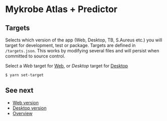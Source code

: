 # Mykrobe Atlas + Predictor

## Targets

Selects which version of the app (Web, Desktop, TB, S.Aureus etc.) you will target for development, test or package. Targets are defined in `/targets.json`. This works by modifying several files and will persist when committed to source control.

Select a *Web* target for [Web](web.md), or *Desktop* target for [Desktop](desktop.md)

```
$ yarn set-target
```

## See next

- [Web version](web.md)
- [Desktop version](desktop.md)
- [Overview](../README.md)
